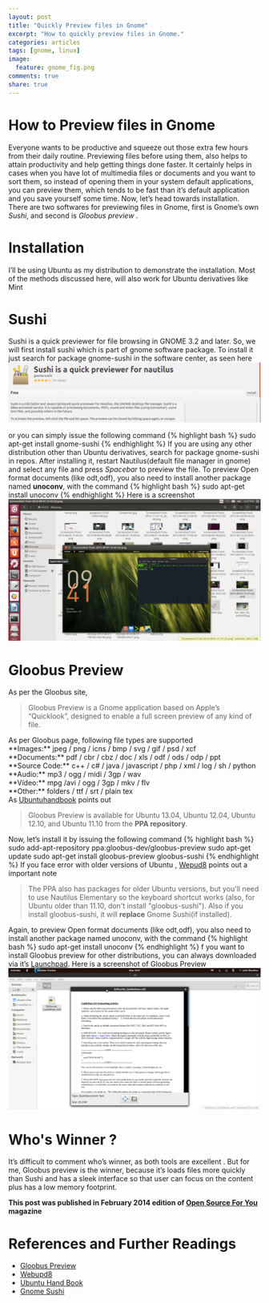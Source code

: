 ```yaml
---
layout: post
title: "Quickly Preview files in Gnome"
excerpt: "How to quickly preview files in Gnome."
categories: articles
tags: [gnome, linux]
image:
  feature: gnome_fig.png
comments: true
share: true
---
```


# How to Preview files in Gnome
Everyone wants to be  productive  and squeeze out those extra few hours from their daily routine. Previewing files before using them, also helps to attain productivity and help getting things done faster. <!-- more --> 
It certainly helps in cases when you have lot of multimedia files or documents and you want to sort them, so instead of opening them in your system default applications, you can preview them, which tends to be fast than it’s default application and you save yourself some time.
Now, let’s head towards installation. There are two softwares for previewing files in Gnome, first is Gnome’s own *Sushi*, and second is *Gloobus preview* .
# Installation
I’ll be using Ubuntu as my distribution to demonstrate the installation. Most of the methods discussed here, will also work for Ubuntu derivatives like Mint
 # Sushi
Sushi is a quick previewer for file browsing in GNOME 3.2 and later. So, we will first install sushi which is part of gnome software package. To install it just search for package gnome-sushi in the software center, as seen here  <img src="/images/gnome_quick_preview/Figure_1.png" alt="USC_Gnome-sushi">

or you can simply issue the  following command 
{% highlight bash %}
sudo apt-get install gnome-sushi
{% endhighlight %}
If you are using any other distribution other than Ubuntu derivatives, search for package gnome-sushi in repos. After installing it, restart Nautilus(default file manager in gnome) and select any file and press *Spacebar* to preview the file.
To preview Open format documents (like odt,odf), you also need to install another package named **unoconv**, with the command
{% highlight bash %}
sudo apt-get install unoconv 
{% endhighlight %}
Here is a screenshot 
<img src="/images/gnome_fig.png" alt="Gnome-sushi">
# Gloobus Preview

As per the Gloobus site,
<blockquote> Gloobus Preview is a Gnome application based on Apple’s “Quicklook”, designed to enable a full screen preview of any kind of file.
</blockquote>
As per Gloobus page, following file types are supported<br>
**Images:** jpeg / png / icns / bmp / svg / gif / psd / xcf <br>
**Documents:** pdf / cbr / cbz / doc / xls / odf / ods / odp / ppt <br>
**Source Code:** c++ / c# / java / javascript / php / xml / log / sh / python <br>
**Audio:** mp3 / ogg / midi / 3gp / wav <br>
**Vídeo:** mpg /avi / ogg / 3gp / mkv / flv <br>
**Other:** folders / ttf / srt / plain tex <br>
As <a href="http://ubuntuhandbook.org/index.php/2013/08/install-gloobus-preview-in-ubuntu-13-04/">Ubuntuhandbook</a> points out 
<blockquote>
Gloobus Preview is available for Ubuntu 13.04, Ubuntu 12.04, Ubuntu 12.10, and Ubuntu 11.10 from the <b>PPA repository</b>.
</blockquote>
Now, let’s install it by issuing the following command
{% highlight bash %}
sudo add-apt-repository ppa:gloobus-dev/gloobus-preview
sudo apt-get update
sudo apt-get install gloobus-preview gloobus-sushi
{% endhighlight %}
If you face error with older versions of Ubuntu , <a href="http://www.webupd8.org/2012/04/gloobus-preview-update-brings-gtk3-and.html">Wepud8</a> points out a important note 
<blockquote>
The PPA also has packages for older Ubuntu versions, but you'll need to use Nautilus Elementary so the keyboard shortcut works (also, for Ubuntu older than 11.10, don't install "gloobus-sushi"). Also if you install gloobus-sushi, it will <b>replace</b> Gnome Sushi(if installed).
</blockquote>
Again, to preview Open format documents (like odt,odf), you also need to install another package named unoconv, with the command
{% highlight bash %}
sudo apt-get install unoconv
{% endhighlight %}
f you want to install Gloobus preview for other distributions, you can always downloaded via it’s <a href="https://launchpad.net/gloobus-preview">Launchpad</a>.
Here is a screenshot of Gloobus Preview

<img src="/images/gnome_quick_preview/Figure_3.png" alt="Gloobus Preview">


# Who's Winner ?

It’s difficult to comment who’s winner, as both tools are excellent . But for me, Gloobus preview is the winner, because it’s loads files more quickly than Sushi and has a sleek interface so that user can focus on the content plus has a low memory footprint.

**This post was published in February 2014 edition of <a href="http://www.opensourceforu.com">Open Source For You</a> magazine**
 
# References and Further Readings

<ul>
<li><a href="http://gloobus.net/gloobus-preview/">Gloobus Preview</a></li>
<li><a href="http://www.webupd8.org/2012/04/gloobus-preview-update-brings-gtk3-and.html">Webupd8</a></li>
<li><a href="http://ubuntuhandbook.org/index.php/2013/08/install-gloobus-preview-in-ubuntu-13-04/">Ubuntu Hand Book</a></li>
<li><a href="https://launchpad.net/gnome-sushi">Gnome Sushi</a></li>
</ul>



